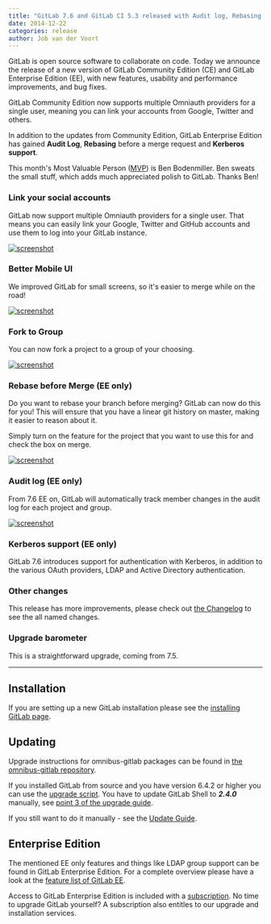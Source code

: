 ```yaml
---
title: "GitLab 7.6 and GitLab CI 5.3 released with Audit log, Rebasing and more authentication options"
date: 2014-12-22
categories: release
author: Job van der Voort
---
```


GitLab is open source software to collaborate on code.
Today we announce the release of a new version of GitLab Community Edition (CE) and GitLab Enterprise Edition (EE), with new features, usability and performance improvements, and bug fixes.

GitLab Community Edition now supports multiple Omniauth providers for a single user,
meaning you can link your accounts from Google, Twitter and others.

In addition to the updates from Community Edition, GitLab Enterprise Edition has gained **Audit Log**, **Rebasing** before a merge request and **Kerberos support**.

This month's Most Valuable Person ([MVP](https://about.gitlab.com/mvp/)) is Ben Bodenmiller. Ben sweats the small stuff, which adds much appreciated polish to GitLab. Thanks Ben!

<!--more-->

### Link your social accounts

GitLab now support multiple Omniauth providers for a single user. That means
you can easily link your Google, Twitter and GitHub accounts and use them
to log into your GitLab instance.

[![screenshot](/images/7_6/omniauth.png)](/images/7_6/omniauth.png)

### Better Mobile UI

We improved GitLab for small screens, so it's easier to merge while
on the road!

[![screenshot](/images/7_6/small.png)](/images/7_6/small.png)

### Fork to Group

You can now fork a project to a group of your choosing.

[![screenshot](/images/7_6/fork.png)](/images/7_6/fork.png)

### Rebase before Merge (EE only)

Do you want to rebase your branch before merging?
GitLab can now do this for you!
This will ensure that you have a linear git history on master, making it easier to reason about it.

Simply turn on the feature for the project that you want to use this for
and check the box on merge.

[![screenshot](/images/7_6/rebase.png)](/images/7_6/rebase.png)

### Audit log (EE only)

From 7.6 EE on, GitLab will automatically track member changes in the audit log for each project and group.

[![screenshot](/images/7_6/audit.png)](/images/7_6/audit.png)

### Kerberos support (EE only)

GitLab 7.6 introduces support for authentication with Kerberos, in addition
to the various OAuth providers, LDAP and Active Directory authentication.

### Other changes

This release has more improvements, please check out [the Changelog](https://gitlab.com/gitlab-org/gitlab-ce/blob/7-6-stable/CHANGELOG) to see the all named changes.


### Upgrade barometer

This is a straightforward upgrade, coming from 7.5.

- - -

## Installation

If you are setting up a new GitLab installation please see the [installing GitLab page](https://www.gitlab.com/installation/).

## Updating

Upgrade instructions for omnibus-gitlab packages can be found in [the omnibus-gitlab repository](https://gitlab.com/gitlab-org/omnibus-gitlab/blob/master/doc/update.md).

If you installed GitLab from source and you have version 6.4.2 or higher you can use the [upgrade script](https://gitlab.com/gitlab-org/gitlab-ce/blob/master/doc/update/upgrader.md).
You have to update GitLab Shell to ***2.4.0*** manually, see [point 3 of the upgrade guide](https://gitlab.com/gitlab-org/gitlab-ce/blob/master/doc/update/7.5-to-7.6.md#3-update-gitlab-shell-and-its-config).

If you still want to do it manually - see the [Update Guide](https://gitlab.com/gitlab-org/gitlab-ce/blob/master/doc/update/7.5-to-7.6.md).

## Enterprise Edition

The mentioned EE only features and things like LDAP group support can be found in GitLab Enterprise Edition.
For a complete overview please have a look at the [feature list of GitLab EE](http://www.gitlab.com/gitlab-ee/).

Access to GitLab Enterprise Edition is included with a [subscription](/products/).
No time to upgrade GitLab yourself?
A subscription also entitles to our upgrade and installation services.
